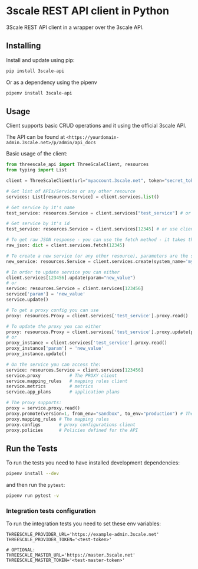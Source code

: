 # 3scale REST API client in Python

3Scale REST API client in a wrapper over the 3scale API.

## Installing

Install and update using pip:

```bash
pip install 3scale-api
```

Or as a dependency using the pipenv

```bash
pipenv install 3scale-api
```

## Usage

Client supports basic CRUD operations and it using the official 3scale API.

The API can be found at `<https://yourdomain-admin.3scale.net>/p/admin/api_docs`

Basic usage of the client:


```python
from threescale_api import ThreeScaleClient, resources
from typing import List

client = ThreeScaleClient(url="myaccount.3scale.net", token="secret_token", ssl_verify=True)

# Get list of APIs/Services or any other resource
services: List[resources.Service] = client.services.list()

# Get service by it's name
test_service: resources.Service = client.services["test_service"] # or use: client.services.read_by_name(system_name)

# Get service by it's id
test_service: resources.Service = client.services[12345] # or use client.services.read(id)

# To get raw JSON response - you can use the fetch method - it takes the service id
raw_json: dict = client.services.fetch(12345)

# To create a new service (or any other resource), parameters are the same as you would provide by the documentation
new_service: resources.Service = client.services.create(system_name='my_testing_service', name="My Testing service")

# In order to update service you can either
client.services[123456].update(param="new_value")
# or
service: resources.Service = client.services[123456]
service['param'] = 'new_value'
service.update()

# To get a proxy config you can use
proxy: resources.Proxy = client.services['test_service'].proxy.read()

# To update the proxy you can either
proxy: resources.Proxy = client.services['test_service'].proxy.update(parameter_to_update='update')
# or
proxy_instance = client.services['test_service'].proxy.read()
proxy_instance['param'] = 'new_value'
proxy_instance.update()

# On the service you can access the:
service: resources.Service = client.services[123456]
service.proxy           # The PROXY client
service.mapping_rules   # mapping rules client
service.metrics         # metrics
service.app_plans       # application plans

# The proxy supports:
proxy = service.proxy.read()
proxy.promote(version=1, from_env="sandbox", to_env="production") # The promote operation
proxy.mapping_rules # The mapping rules
proxy.configs       # proxy configurations client
proxy.policies      # Policies defined for the API
```

## Run the Tests

To run the tests you need to have installed development dependencies:
```bash
pipenv install --dev
```

and then run the `pytest`:

```bash
pipenv run pytest -v
```

### Integration tests configuration

To run the integration tests you need to set these env variables:
```
THREESCALE_PROVIDER_URL='https://example-admin.3scale.net'
THREESCALE_PROVIDER_TOKEN='<test-token>'

# OPTIONAL:
THREESCALE_MASTER_URL='https://master.3scale.net'
THREESCALE_MASTER_TOKEN='<test-master-token>'
```


